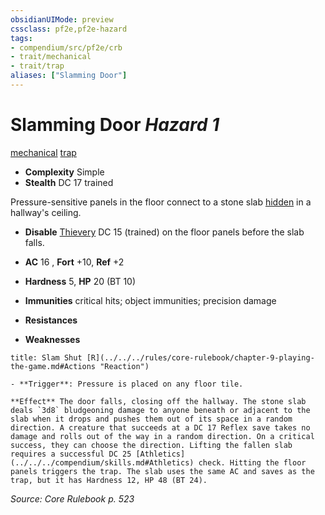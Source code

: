 ```yaml
---
obsidianUIMode: preview
cssclass: pf2e,pf2e-hazard
tags:
- compendium/src/pf2e/crb
- trait/mechanical
- trait/trap
aliases: ["Slamming Door"]
---
```

# Slamming Door *Hazard 1*  
[mechanical](../../../Rules/traits/mechanical.md)  [trap](../../../Rules/traits/trap.md)  

- **Complexity** Simple
- **Stealth** DC 17 trained  

Pressure-sensitive panels in the floor connect to a stone slab [hidden](../../../Rules/conditions.md#Hidden) in a hallway's ceiling.

- **Disable** [Thievery](../../skills.md#Thievery) DC 15 (trained) on the floor panels before the slab falls.  

- **AC** 16 , **Fort** +10, **Ref** +2
- **Hardness** 5, **HP** 20 (BT 10)
- **Immunities** critical hits; object immunities; precision damage
- **Resistances** 
- **Weaknesses** 
     
```ad-embed-ability
title: Slam Shut [R](../../../rules/core-rulebook/chapter-9-playing-the-game.md#Actions "Reaction")

- **Trigger**: Pressure is placed on any floor tile.

**Effect** The door falls, closing off the hallway. The stone slab deals `3d8` bludgeoning damage to anyone beneath or adjacent to the slab when it drops and pushes them out of its space in a random direction. A creature that succeeds at a DC 17 Reflex save takes no damage and rolls out of the way in a random direction. On a critical success, they can choose the direction. Lifting the fallen slab requires a successful DC 25 [Athletics](../../../compendium/skills.md#Athletics) check. Hitting the floor panels triggers the trap. The slab uses the same AC and saves as the trap, but it has Hardness 12, HP 48 (BT 24).
```

*Source: Core Rulebook p. 523*
